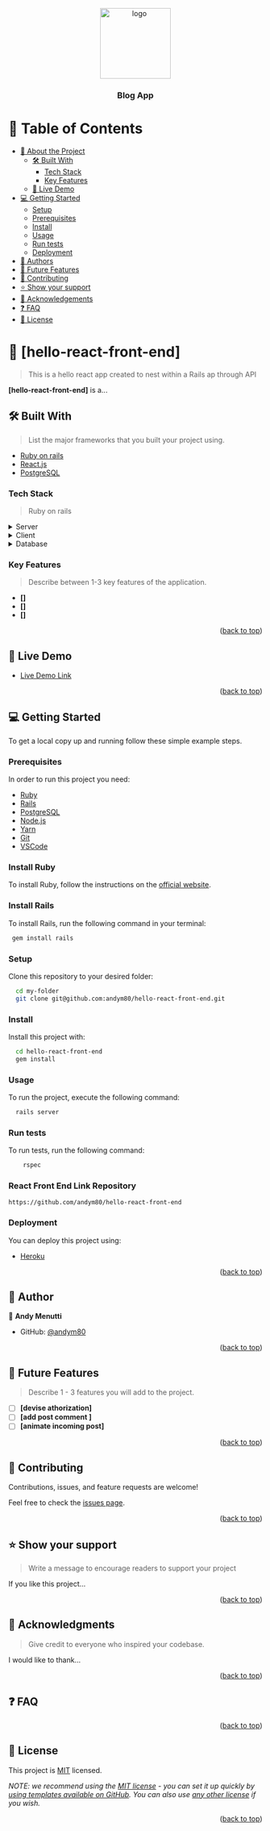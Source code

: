 <a name="readme-top"></a>

<div align="center">

  <img src="murple_logo.png" alt="logo" width="140"  height="auto" />
  <br/>

  <h3><b>Blog App</b></h3>

</div>

# 📗 Table of Contents

- [📖 About the Project](#about-project)
  - [🛠 Built With](#built-with)
    - [Tech Stack](#tech-stack)
    - [Key Features](#key-features)
  - [🚀 Live Demo](#live-demo)
- [💻 Getting Started](#getting-started)
  - [Setup](#setup)
  - [Prerequisites](#prerequisites)
  - [Install](#install)
  - [Usage](#usage)
  - [Run tests](#run-tests)
  - [Deployment](#triangular_flag_on_post-deployment)
- [👥 Authors](#authors)
- [🔭 Future Features](#future-features)
- [🤝 Contributing](#contributing)
- [⭐️ Show your support](#support)
- [🙏 Acknowledgements](#acknowledgements)
- [❓ FAQ](#faq)
- [📝 License](#license)

# 📖 [hello-react-front-end] <a name="about-project"></a>

> This is a hello react app created to nest within a Rails ap through API


**[hello-react-front-end]** is a...

## 🛠 Built With <a name="built-with"></a>

> List the major frameworks that you built your project using.

- [Ruby on rails](https://rubyonrails.org/)
- [React.js](https://reactjs.org/)
- [PostgreSQL](https://www.postgresql.org/)


### Tech Stack <a name="tech-stack"></a>

> Ruby on rails

<details>
  <summary>Server</summary>
  <ul>
    <li><a href="https://rubyonrails.org/">Rails 7</a></li>
  </ul>
</details>

<details>
	<summary>Client</summary>
	<ul>
		<li><a href="https://reactjs.org/">React.js</a></li>
	</ul>
</details>

<details>
<summary>Database</summary>
  <ul>
    <li><a href="https://www.postgresql.org/">PostgreSQL</a></li>
  </ul>
</details>

<!-- Features -->

### Key Features <a name="key-features"></a>

> Describe between 1-3 key features of the application.

- **[]**
- **[]**
- **[]**

<p align="right">(<a href="#readme-top">back to top</a>)</p>

<!-- LIVE DEMO -->

## 🚀 Live Demo <a name="live-demo"></a>

- [Live Demo Link]()

<p align="right">(<a href="#readme-top">back to top</a>)</p>

<!-- GETTING STARTED -->

## 💻 Getting Started <a name="getting-started"></a>

To get a local copy up and running follow these simple example steps.


### Prerequisites

In order to run this project you need:

- [Ruby](https://www.ruby-lang.org/en/)
- [Rails](https://rubyonrails.org/)
- [PostgreSQL](https://www.postgresql.org/)
- [Node.js](https://nodejs.org/en/)
- [Yarn](https://yarnpkg.com/)
- [Git](https://git-scm.com/)
- [VSCode](https://code.visualstudio.com/)

### Install Ruby

To install Ruby, follow the instructions on the [official website](https://www.ruby-lang.org/en/documentation/installation/).

### Install Rails

To install Rails, run the following command in your terminal:


```sh
 gem install rails

```

### Setup

Clone this repository to your desired folder:



```sh
  cd my-folder
  git clone git@github.com:andym80/hello-react-front-end.git
```

### Install

Install this project with:


```sh
  cd hello-react-front-end
  gem install
```

### Usage

To run the project, execute the following command:


```sh
  rails server
```

### Run tests

To run tests, run the following command:


```sh
	rspec
```

### React Front End Link Repository

```
https://github.com/andym80/hello-react-front-end
```
### Deployment

You can deploy this project using:

- [Heroku](https://www.heroku.com/)


<p align="right">(<a href="#readme-top">back to top</a>)</p>

<!-- AUTHORS -->

## 👥 Author <a name="authors"></a>


👤 **Andy Menutti**

- GitHub: [@andym80](hhttps://github.com/andym80)


<p align="right">(<a href="#readme-top">back to top</a>)</p>

<!-- FUTURE FEATURES -->

## 🔭 Future Features <a name="future-features"></a>

> Describe 1 - 3 features you will add to the project.

- [ ] **[devise athorization]**
- [ ] **[add post comment ]**
- [ ] **[animate incoming post]**

<p align="right">(<a href="#readme-top">back to top</a>)</p>

<!-- CONTRIBUTING -->

## 🤝 Contributing <a name="contributing"></a>

Contributions, issues, and feature requests are welcome!

Feel free to check the [issues page](../../issues/).

<p align="right">(<a href="#readme-top">back to top</a>)</p>

<!-- SUPPORT -->

## ⭐️ Show your support <a name="support"></a>

> Write a message to encourage readers to support your project

If you like this project...

<p align="right">(<a href="#readme-top">back to top</a>)</p>

<!-- ACKNOWLEDGEMENTS -->

## 🙏 Acknowledgments <a name="acknowledgements"></a>

> Give credit to everyone who inspired your codebase.

I would like to thank...

<p align="right">(<a href="#readme-top">back to top</a>)</p>

<!-- FAQ (optional) -->

## ❓ FAQ <a name="faq"></a>


<p align="right">(<a href="#readme-top">back to top</a>)</p>

<!-- LICENSE -->

## 📝 License <a name="license"></a>

This project is [MIT](./LICENSE) licensed.

_NOTE: we recommend using the [MIT license](https://choosealicense.com/licenses/mit/) - you can set it up quickly by [using templates available on GitHub](https://docs.github.com/en/communities/setting-up-your-project-for-healthy-contributions/adding-a-license-to-a-repository). You can also use [any other license](https://choosealicense.com/licenses/) if you wish._

<p align="right">(<a href="#readme-top">back to top</a>)</p>
